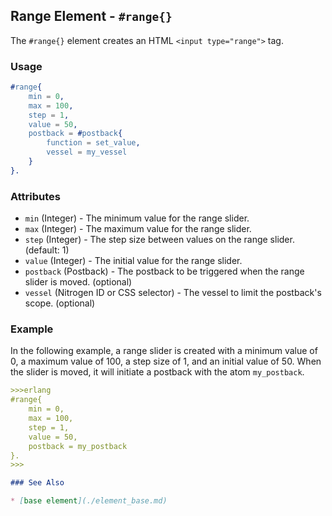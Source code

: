 ## Range Element - `#range{}`

The `#range{}` element creates an HTML `<input type="range">` tag. 

### Usage

```erlang
#range{
	min = 0,
	max = 100,
	step = 1,
	value = 50,
	postback = #postback{
		function = set_value,
		vessel = my_vessel
	}
}.
```

### Attributes

* `min` (Integer) - The minimum value for the range slider.
* `max` (Integer) - The maximum value for the range slider.
* `step` (Integer) - The step size between values on the range slider. (default: 1)
* `value` (Integer) - The initial value for the range slider.
* `postback` (Postback) - The postback to be triggered when the range slider is moved. (optional)
* `vessel` (Nitrogen ID or CSS selector) - The vessel to limit the postback's scope. (optional)

### Example

In the following example, a range slider is created with a minimum value of 0,
a maximum value of 100, a step size of 1, and an initial value of 50. When the
slider is moved, it will initiate a postback with the atom `my_postback`.

```markdown
>>>erlang
#range{
	min = 0,
	max = 100,
	step = 1,
	value = 50,
	postback = my_postback
}.
>>>

### See Also

* [base element](./element_base.md)

